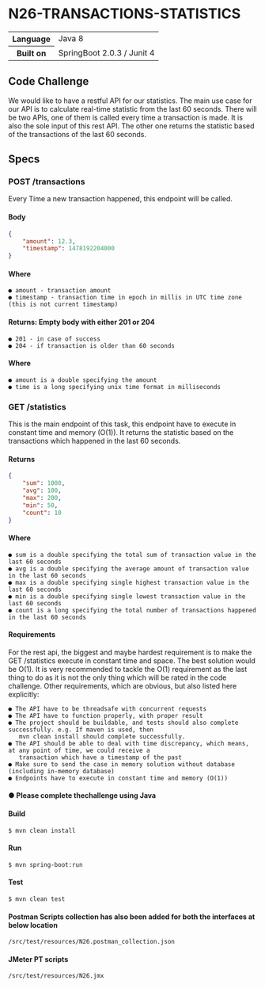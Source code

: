 # N26-TRANSACTIONS-STATISTICS

<table>
  <tr>
    <th>Language</th>
    <td>Java 8</th>
  </tr>
  <tr>
    <th>Built on</td>
    <td>SpringBoot 2.0.3 / Junit 4</td>
  </tr>
</table>

## Code​ ​Challenge

We would like to have a restful API for our statistics. The main use case for our API is to calculate real-time
statistic from the last 60 seconds. There will be two APIs, one of them is called every time a transaction is made.
It is also the sole input of this rest API. The other one returns the statistic based of the transactions of the last
60 seconds.

## Specs

### POST /transactions

Every Time a new transaction happened, this endpoint will be called.

#### Body

```json
{
    "amount": 12.3,
    "timestamp": 1478192204000
}
```

#### Where

    ● amount - transaction amount
    ● timestamp - transaction time in epoch in millis in UTC time zone (this is not current timestamp)

#### Returns: Empty body with either 201 or 204

    ● 201 - in case of success
    ● 204 - if transaction is older than 60 seconds

#### Where

    ● amount is a double specifying the amount
    ● time is a long specifying unix time format in milliseconds

### GET​ ​/statistics

This is the main endpoint of this task, this endpoint have to execute in constant time and memory (O(1)).
It returns the statistic based on the transactions which happened in the last 60 seconds.

#### Returns

```json
{
    "sum": 1000,
    "avg": 100,
    "max": 200,
    "min": 50,
    "count": 10
}
```

#### Where

    ● sum is a double specifying the total sum of transaction value in the last 60 seconds
    ● avg is a double specifying the average amount of transaction value in the last 60 seconds
    ● max is a double specifying single highest transaction value in the last 60 seconds
    ● min is a double specifying single lowest transaction value in the last 60 seconds
    ● count is a long specifying the total number of transactions happened in the last 60 seconds

#### Requirements

For the rest api, the biggest and maybe hardest requirement is to make the GET /statistics execute in constant time
and space. The best solution would be O(1). It is very recommended to tackle the O(1) requirement as the last thing
to do as it is not the only thing which will be rated in the code challenge. Other requirements, which are obvious,
but also listed here explicitly:

    ● The API have to be threadsafe with concurrent requests
    ● The API have to function properly, with proper result
    ● The project should be buildable, and tests should also complete successfully. e.g. If maven is used, then
       mvn clean install should complete successfully.
    ● The API should be able to deal with time discrepancy, which means, at any point of time, we could receive a
       transaction which have a timestamp of the past
    ● Make sure to send the case in memory solution without database (including in-memory database)
    ● Endpoints have to execute in constant time and memory (O(1))

#### ● Please​ ​complete​ ​the​ ​challenge​ ​using​ ​Java

#### Build

    $ mvn clean install

#### Run

    $ mvn spring-boot:run

#### Test

    $ mvn clean test

#### Postman Scripts collection has also been added for both the interfaces at below location

    /src/test/resources/N26.postman_collection.json

#### JMeter PT scripts

    /src/test/resources/N26.jmx
